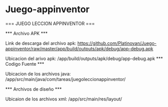 # Juego-appinventor
=== JUEGO LECCION APPINVENTOR ===

*** Archivo APK ***

Link de descarga del archivo apk: https://github.com/Platinovan/Juego-appinventor/raw/master/app/build/outputs/apk/debug/app-debug.apk

Ubicacion del arivo apk: /app/build/outputs/apk/debug/app-debug.apk
*** Codigo Fuente ***

Ubicacion de los archivos java: /app/src/main/java/com/tareas/juegoleccionappinventor/

*** Archivos de diseño ***

Ubicaion de los archivos xml: /app/src/main/res/layout/

